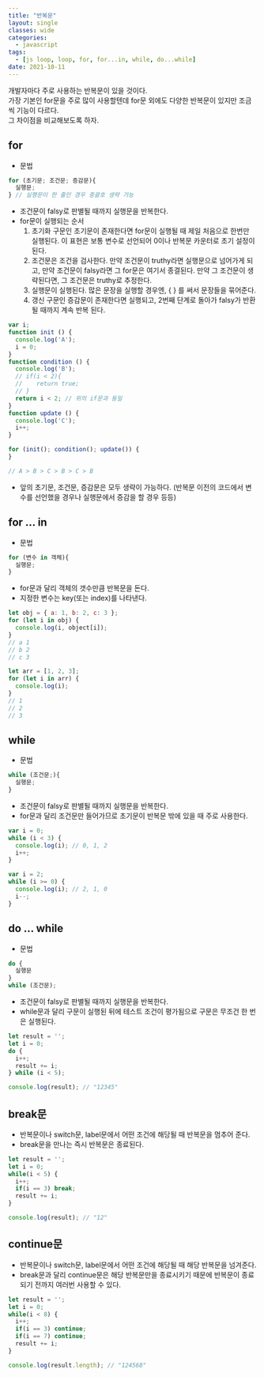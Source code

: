 ```yaml
---
title: "반복문"
layout: single
classes: wide
categories:
  - javascript
tags:
  - [js loop, loop, for, for...in, while, do...while]
date: 2021-10-11
---
```


개발자마다 주로 사용하는 반복문이 있을 것이다.  
가장 기본인 for문을 주로 많이 사용할텐데 for문 외에도 다양한 반복문이 있지만 조금씩 기능이 다르다.  
그 차이점을 비교해보도록 하자.

## for
* 문법

```javascript
for (초기문; 조건문; 증감문){
  실행문;
} // 실행문이 한 줄인 경우 중괄호 생략 가능
```
* 조건문이 falsy로 판별될 때까지 실행문을 반복한다.
* for문이 실행되는 순서
  1. 초기화 구문인 초기문이 존재한다면 for문이 실행될 때 제일 처음으로 한번만 실행된다. 이 표현은 보통 변수로 선언되어 0이나 반복문 카운터로 초기 설정이 된다.
  2. 조건문은 조건을 검사한다. 만약 조건문이 truthy라면 실행문으로 넘어가게 되고, 만약 조건문이 falsy라면 그 for문은 여기서 종결된다. 만약 그 조건문이 생략된다면, 그 조건문은 truthy로 추정한다.
  3. 실행문이 실행된다. 많은 문장을 실행할 경우엔, { } 를 써서 문장들을 묶어준다.
  4. 갱신 구문인 증감문이 존재한다면 실행되고, 2번째 단계로 돌아가 falsy가 반환될 때까지 계속 반복 된다.

```javascript
var i;
function init () {
  console.log('A');
  i = 0;
}
function condition () {
  console.log('B');
  // if(i < 2){
  // 	return true;
  // }
  return i < 2; // 위의 if문과 동일
}
function update () {
  console.log('C');
  i++;
}

for (init(); condition(); update()) {
}

// A > B > C > B > C > B
```
* 앞의 초기문, 조건문, 증감문은 모두 생략이 가능하다. (반복문 이전의 코드에서 변수를 선언했을 경우나 실행문에서 증감을 할 경우 등등)

## for ... in
* 문법

```javascript
for (변수 in 객체){
  실행문;
}
```
* for문과 달리 객체의 갯수만큼 반복문을 돈다.
* 지정한 변수는 key(또는 index)를 나타낸다.

```javascript
let obj = { a: 1, b: 2, c: 3 };
for (let i in obj) {
  console.log(i, object[i]);
}
// a 1
// b 2
// c 3

let arr = [1, 2, 3];
for (let i in arr) {
  console.log(i);
}
// 1
// 2
// 3
```

## while
* 문법

```javascript
while (조건문;){
  실행문;
}
``` 
* 조건문이 falsy로 판별될 때까지 실행문을 반복한다.
* for문과 달리 조건문만 들어가므로 초기문이 반복문 밖에 있을 때 주로 사용한다.

```javascript
var i = 0;
while (i < 3) {
  console.log(i); // 0, 1, 2
  i++;
}

var i = 2;
while (i >= 0) {
  console.log(i); // 2, 1, 0
  i--;
}
```

## do ... while
* 문법

```javascript
do {
  실행문
}
while (조건문);
```
* 조건문이 falsy로 판별될 때까지 실행문을 반복한다.
* while문과 달리 구문이 실행된 뒤에 테스트 조건이 평가됨으로 구문은 무조건 한 번은 실행된다.

```javascript
let result = '';
let i = 0;
do {
  i++;
  result += i;
} while (i < 5);

console.log(result); // "12345"
```

## break문
* 반복문이나 switch문, label문에서 어떤 조건에 해당될 때 반복문을 멈추어 준다.
* break문을 만나는 즉시 반복문은 종료된다.

```javascript
let result = '';
let i = 0;
while(i < 5) {
  i++;
  if(i == 3) break;
  result += i;
}

console.log(result); // "12"
```

## continue문
* 반복문이나 switch문, label문에서 어떤 조건에 해당될 때 해당 반복문을 넘겨준다.
* break문과 달리 continue문은 해당 반복문만을 종료시키기 때문에 반복문이 종료되기 전까지 여러번 사용할 수 있다.

```javascript
let result = '';
let i = 0;
while(i < 8) {
  i++;
  if(i == 3) continue;
  if(i == 7) continue;
  result += i;
}

console.log(result.length); // "124568"
```